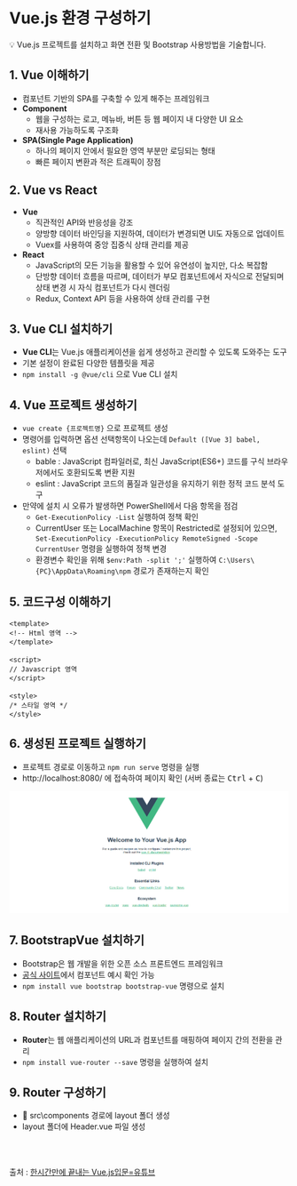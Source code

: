  # Vue.js 환경 구성하기
💡 Vue.js 프로젝트를 설치하고 화면 전환 및 Bootstrap 사용방법을 기술합니다.

 ## 1. Vue 이해하기
 - 컴포넌트 기반의 SPA를 구축할 수 있게 해주는 프레임워크
 - **Component**
    - 웹을 구성하는 로고, 메뉴바, 버튼 등 웹 페이지 내 다양한 UI 요소
    - 재사용 가능하도록 구조화
 - **SPA(Single Page Application)**
    - 하나의 페이지 안에서 필요한 영역 부분만 로딩되는 형태
    - 빠른 페이지 변환과 적은 트래픽이 장점

 ## 2. Vue vs React
 - **Vue**
    - 직관적인 API와 반응성을 강조
    - 양방향 데이터 바인딩을 지원하여, 데이터가 변경되면 UI도 자동으로 업데이트
    - Vuex를 사용하여 중앙 집중식 상태 관리를 제공
- **React**
    - JavaScript의 모든 기능을 활용할 수 있어 유연성이 높지만, 다소 복잡함
    - 단방향 데이터 흐름을 따르며, 데이터가 부모 컴포넌트에서 자식으로 전달되며 상태 변경 시 자식 컴포넌트가 다시 렌더링
    -  Redux, Context API 등을 사용하여 상태 관리를 구현

## 3. Vue CLI 설치하기
- **Vue CLI**는 Vue.js 애플리케이션을 쉽게 생성하고 관리할 수 있도록 도와주는 도구
- 기본 설정이 완료된 다양한 템플릿을 제공
- `npm install -g @vue/cli` 으로 Vue CLI 설치

## 4. Vue 프로젝트 생성하기
- `vue create {프로젝트명}` 으로 프로젝트 생성
- 명령어를 입력하면 옵션 선택항목이 나오는데 `Default ([Vue 3] babel, eslint)` 선택 
    - bable : JavaScript 컴파일러로, 최신 JavaScript(ES6+) 코드를 구식 브라우저에서도 호환되도록 변환 지원
    - eslint : JavaScript 코드의 품질과 일관성을 유지하기 위한 정적 코드 분석 도구
- 만약에 설치 시 오류가 발생하면 PowerShell에서 다음 항목을 점검
    - `Get-ExecutionPolicy -List` 실행하여 정책 확인
    - CurrentUser 또는 LocalMachine 항목이 Restricted로 설정되어 있으면, `Set-ExecutionPolicy -ExecutionPolicy RemoteSigned -Scope CurrentUser` 명령을 실행하여 정책 변경
    - 환경변수 확인을 위해 `$env:Path -split ';'` 실행하여 `C:\Users\{PC}\AppData\Roaming\npm` 경로가 존재하는지 확인

## 5. 코드구성 이해하기
 ```vue
 <template>
 <!-- Html 영역 -->
</template>

<script>
// Javascript 영역
</script>

<style>
/* 스타일 영역 */
</style>
 ```  

## 6. 생성된 프로젝트 실행하기
 - 프로젝트 경로로 이동하고 `npm run serve` 명령을 실행
 - http://localhost:8080/ 에 접속하여 페이지 확인 (서버 종료는 <kbd>Ctrl</kbd> + <kbd>C</kbd>) 

 <img src="./scan/vue_test_page.png" width="800"/>

## 7. BootstrapVue 설치하기
 - Bootstrap은 웹 개발을 위한 오픈 소스 프론트엔드 프레임워크
 - [공식 사이트](https://bootstrap-vue.org/)에서 컴포넌트 예시 확인 가능
 - `npm install vue bootstrap bootstrap-vue` 명령으로 설치

## 8. Router 설치하기
 - **Router**는 웹 애플리케이션의 URL과 컴포넌트를 매핑하여 페이지 간의 전환을 관리
 - `npm install vue-router --save` 명령을 실행하여 설치
 
## 9. Router 구성하기
 - 📁 src\components 경로에 layout 폴더 생성 
 - layout 폴더에 Header.vue 파일 생성  
 

<br/>  
<br/>  

출처 : [한시간만에 끝내는 Vue.js입문=유튜브](https://youtu.be/sqH0u8wN4Rs?si=E0vuKs3Is6MfqzmF)